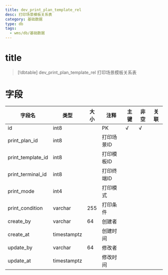 ```yaml
---
title: dev_print_plan_template_rel
desc: 打印场景模板关系表
category: 基础数据
type: db
tags:
  - wms/db/基础数据
---
```


# title
>[!dbtable] dev_print_plan_template_rel
> 打印场景模板关系表

# 字段
| 字段名 | 类型 | 大小 | 注释 | 主键 | 非空 | 关联 |
| --- | --- | --- | --- | --- | --- | --- |
| id | int8 |  | PK | √ | √ |  |
| print_plan_id | int8 |  | 打印场景ID |  |  |  |
| print_template_id | int8 |  | 打印模板ID |  |  |  |
| print_terminal_id | int8 |  | 打印终端ID |  |  |  |
| print_mode | int4 |  | 打印模式 |  |  |  |
| print_condition | varchar | 255 | 打印条件 |  |  |  |
| create_by | varchar | 64 | 创建者 |  |  |  |
| create_at | timestamptz |  | 创建时间 |  |  |  |
| update_by | varchar | 64 | 修改者 |  |  |  |
| update_at | timestamptz |  | 修改时间 |  |  |  |

